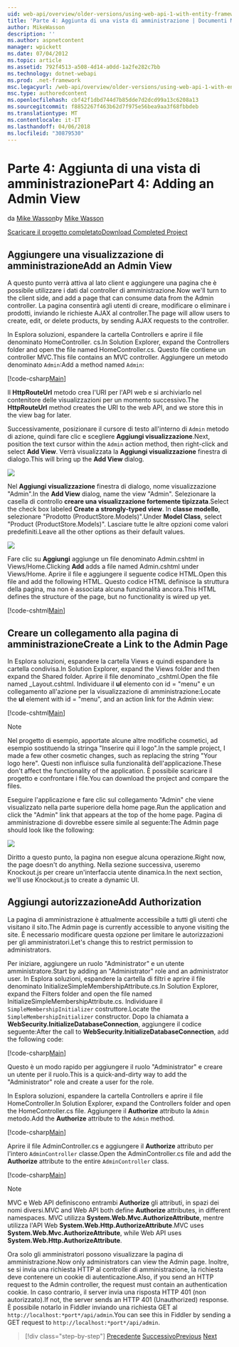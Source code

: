 ```yaml
---
uid: web-api/overview/older-versions/using-web-api-1-with-entity-framework-5/using-web-api-with-entity-framework-part-4
title: 'Parte 4: Aggiunta di una vista di amministrazione | Documenti Microsoft'
author: MikeWasson
description: ''
ms.author: aspnetcontent
manager: wpickett
ms.date: 07/04/2012
ms.topic: article
ms.assetid: 792f4513-a508-4d14-a0dd-1a2fe282c7bb
ms.technology: dotnet-webapi
ms.prod: .net-framework
msc.legacyurl: /web-api/overview/older-versions/using-web-api-1-with-entity-framework-5/using-web-api-with-entity-framework-part-4
msc.type: authoredcontent
ms.openlocfilehash: cbf42f1dbd744d7b85dde7d2dcd99a13c6208a13
ms.sourcegitcommit: f8852267f463b62d7f975e56bea9aa3f68fbbdeb
ms.translationtype: MT
ms.contentlocale: it-IT
ms.lasthandoff: 04/06/2018
ms.locfileid: "30879530"
---
```

<a name="part-4-adding-an-admin-view"></a><span data-ttu-id="6e95c-102">Parte 4: Aggiunta di una vista di amministrazione</span><span class="sxs-lookup"><span data-stu-id="6e95c-102">Part 4: Adding an Admin View</span></span>
====================
<span data-ttu-id="6e95c-103">da [Mike Wasson](https://github.com/MikeWasson)</span><span class="sxs-lookup"><span data-stu-id="6e95c-103">by [Mike Wasson](https://github.com/MikeWasson)</span></span>

[<span data-ttu-id="6e95c-104">Scaricare il progetto completato</span><span class="sxs-lookup"><span data-stu-id="6e95c-104">Download Completed Project</span></span>](http://code.msdn.microsoft.com/ASP-NET-Web-API-with-afa30545)

## <a name="add-an-admin-view"></a><span data-ttu-id="6e95c-105">Aggiungere una visualizzazione di amministrazione</span><span class="sxs-lookup"><span data-stu-id="6e95c-105">Add an Admin View</span></span>

<span data-ttu-id="6e95c-106">A questo punto verrà attiva al lato client e aggiungere una pagina che è possibile utilizzare i dati dal controller di amministrazione.</span><span class="sxs-lookup"><span data-stu-id="6e95c-106">Now we'll turn to the client side, and add a page that can consume data from the Admin controller.</span></span> <span data-ttu-id="6e95c-107">La pagina consentirà agli utenti di creare, modificare o eliminare i prodotti, inviando le richieste AJAX al controller.</span><span class="sxs-lookup"><span data-stu-id="6e95c-107">The page will allow users to create, edit, or delete products, by sending AJAX requests to the controller.</span></span>

<span data-ttu-id="6e95c-108">In Esplora soluzioni, espandere la cartella Controllers e aprire il file denominato HomeController. cs.</span><span class="sxs-lookup"><span data-stu-id="6e95c-108">In Solution Explorer, expand the Controllers folder and open the file named HomeController.cs.</span></span> <span data-ttu-id="6e95c-109">Questo file contiene un controller MVC.</span><span class="sxs-lookup"><span data-stu-id="6e95c-109">This file contains an MVC controller.</span></span> <span data-ttu-id="6e95c-110">Aggiungere un metodo denominato `Admin`:</span><span class="sxs-lookup"><span data-stu-id="6e95c-110">Add a method named `Admin`:</span></span>

[!code-csharp[Main](using-web-api-with-entity-framework-part-4/samples/sample1.cs)]

<span data-ttu-id="6e95c-111">Il **HttpRouteUrl** metodo crea l'URI per l'API web e si archiviarlo nel contenitore delle visualizzazioni per un momento successivo.</span><span class="sxs-lookup"><span data-stu-id="6e95c-111">The **HttpRouteUrl** method creates the URI to the web API, and we store this in the view bag for later.</span></span>

<span data-ttu-id="6e95c-112">Successivamente, posizionare il cursore di testo all'interno di `Admin` metodo di azione, quindi fare clic e scegliere **Aggiungi visualizzazione**.</span><span class="sxs-lookup"><span data-stu-id="6e95c-112">Next, position the text cursor within the `Admin` action method, then right-click and select **Add View**.</span></span> <span data-ttu-id="6e95c-113">Verrà visualizzata la **Aggiungi visualizzazione** finestra di dialogo.</span><span class="sxs-lookup"><span data-stu-id="6e95c-113">This will bring up the **Add View** dialog.</span></span>

![](using-web-api-with-entity-framework-part-4/_static/image1.png)

<span data-ttu-id="6e95c-114">Nel **Aggiungi visualizzazione** finestra di dialogo, nome visualizzazione "Admin".</span><span class="sxs-lookup"><span data-stu-id="6e95c-114">In the **Add View** dialog, name the view "Admin".</span></span> <span data-ttu-id="6e95c-115">Selezionare la casella di controllo **creare una visualizzazione fortemente tipizzata**.</span><span class="sxs-lookup"><span data-stu-id="6e95c-115">Select the check box labeled **Create a strongly-typed view**.</span></span> <span data-ttu-id="6e95c-116">In **classe modello**, selezionare "Prodotto (ProductStore.Models)".</span><span class="sxs-lookup"><span data-stu-id="6e95c-116">Under **Model Class**, select "Product (ProductStore.Models)".</span></span> <span data-ttu-id="6e95c-117">Lasciare tutte le altre opzioni come valori predefiniti.</span><span class="sxs-lookup"><span data-stu-id="6e95c-117">Leave all the other options as their default values.</span></span>

![](using-web-api-with-entity-framework-part-4/_static/image2.png)

<span data-ttu-id="6e95c-118">Fare clic su **Aggiungi** aggiunge un file denominato Admin.cshtml in Views/Home.</span><span class="sxs-lookup"><span data-stu-id="6e95c-118">Clicking **Add** adds a file named Admin.cshtml under Views/Home.</span></span> <span data-ttu-id="6e95c-119">Aprire il file e aggiungere il seguente codice HTML.</span><span class="sxs-lookup"><span data-stu-id="6e95c-119">Open this file and add the following HTML.</span></span> <span data-ttu-id="6e95c-120">Questo codice HTML definisce la struttura della pagina, ma non è associata alcuna funzionalità ancora.</span><span class="sxs-lookup"><span data-stu-id="6e95c-120">This HTML defines the structure of the page, but no functionality is wired up yet.</span></span>

[!code-cshtml[Main](using-web-api-with-entity-framework-part-4/samples/sample2.cshtml)]

## <a name="create-a-link-to-the-admin-page"></a><span data-ttu-id="6e95c-121">Creare un collegamento alla pagina di amministrazione</span><span class="sxs-lookup"><span data-stu-id="6e95c-121">Create a Link to the Admin Page</span></span>

<span data-ttu-id="6e95c-122">In Esplora soluzioni, espandere la cartella Views e quindi espandere la cartella condivisa.</span><span class="sxs-lookup"><span data-stu-id="6e95c-122">In Solution Explorer, expand the Views folder and then expand the Shared folder.</span></span> <span data-ttu-id="6e95c-123">Aprire il file denominato \_cshtml.</span><span class="sxs-lookup"><span data-stu-id="6e95c-123">Open the file named \_Layout.cshtml.</span></span> <span data-ttu-id="6e95c-124">Individuare il **ul** elemento con id = "menu" e un collegamento all'azione per la visualizzazione di amministrazione:</span><span class="sxs-lookup"><span data-stu-id="6e95c-124">Locate the **ul** element with id = "menu", and an action link for the Admin view:</span></span>

[!code-cshtml[Main](using-web-api-with-entity-framework-part-4/samples/sample3.cshtml)]

> [!NOTE]
> <span data-ttu-id="6e95c-125">Nel progetto di esempio, apportate alcune altre modifiche cosmetici, ad esempio sostituendo la stringa "Inserire qui il logo".</span><span class="sxs-lookup"><span data-stu-id="6e95c-125">In the sample project, I made a few other cosmetic changes, such as replacing the string "Your logo here".</span></span> <span data-ttu-id="6e95c-126">Questi non influisce sulla funzionalità dell'applicazione.</span><span class="sxs-lookup"><span data-stu-id="6e95c-126">These don't affect the functionality of the application.</span></span> <span data-ttu-id="6e95c-127">È possibile scaricare il progetto e confrontare i file.</span><span class="sxs-lookup"><span data-stu-id="6e95c-127">You can download the project and compare the files.</span></span>


<span data-ttu-id="6e95c-128">Eseguire l'applicazione e fare clic sul collegamento "Admin" che viene visualizzato nella parte superiore della home page.</span><span class="sxs-lookup"><span data-stu-id="6e95c-128">Run the application and click the "Admin" link that appears at the top of the home page.</span></span> <span data-ttu-id="6e95c-129">Pagina di amministrazione di dovrebbe essere simile al seguente:</span><span class="sxs-lookup"><span data-stu-id="6e95c-129">The Admin page should look like the following:</span></span>

![](using-web-api-with-entity-framework-part-4/_static/image3.png)

<span data-ttu-id="6e95c-130">Diritto a questo punto, la pagina non esegue alcuna operazione.</span><span class="sxs-lookup"><span data-stu-id="6e95c-130">Right now, the page doesn't do anything.</span></span> <span data-ttu-id="6e95c-131">Nella sezione successiva, useremo Knockout.js per creare un'interfaccia utente dinamica.</span><span class="sxs-lookup"><span data-stu-id="6e95c-131">In the next section, we'll use Knockout.js to create a dynamic UI.</span></span>

## <a name="add-authorization"></a><span data-ttu-id="6e95c-132">Aggiungi autorizzazione</span><span class="sxs-lookup"><span data-stu-id="6e95c-132">Add Authorization</span></span>

<span data-ttu-id="6e95c-133">La pagina di amministrazione è attualmente accessibile a tutti gli utenti che visitano il sito.</span><span class="sxs-lookup"><span data-stu-id="6e95c-133">The Admin page is currently accessible to anyone visiting the site.</span></span> <span data-ttu-id="6e95c-134">È necessario modificare questa opzione per limitare le autorizzazioni per gli amministratori.</span><span class="sxs-lookup"><span data-stu-id="6e95c-134">Let's change this to restrict permission to administrators.</span></span>

<span data-ttu-id="6e95c-135">Per iniziare, aggiungere un ruolo "Administrator" e un utente amministratore.</span><span class="sxs-lookup"><span data-stu-id="6e95c-135">Start by adding an "Administrator" role and an administrator user.</span></span> <span data-ttu-id="6e95c-136">In Esplora soluzioni, espandere la cartella di filtri e aprire il file denominato InitializeSimpleMembershipAttribute.cs.</span><span class="sxs-lookup"><span data-stu-id="6e95c-136">In Solution Explorer, expand the Filters folder and open the file named InitializeSimpleMembershipAttribute.cs.</span></span> <span data-ttu-id="6e95c-137">Individuare il `SimpleMembershipInitializer` costruttore.</span><span class="sxs-lookup"><span data-stu-id="6e95c-137">Locate the `SimpleMembershipInitializer` constructor.</span></span> <span data-ttu-id="6e95c-138">Dopo la chiamata a **WebSecurity.InitializeDatabaseConnection**, aggiungere il codice seguente:</span><span class="sxs-lookup"><span data-stu-id="6e95c-138">After the call to **WebSecurity.InitializeDatabaseConnection**, add the following code:</span></span>

[!code-csharp[Main](using-web-api-with-entity-framework-part-4/samples/sample4.cs)]

<span data-ttu-id="6e95c-139">Questo è un modo rapido per aggiungere il ruolo "Administrator" e creare un utente per il ruolo.</span><span class="sxs-lookup"><span data-stu-id="6e95c-139">This is a quick-and-dirty way to add the "Administrator" role and create a user for the role.</span></span>

<span data-ttu-id="6e95c-140">In Esplora soluzioni, espandere la cartella Controllers e aprire il file HomeController.</span><span class="sxs-lookup"><span data-stu-id="6e95c-140">In Solution Explorer, expand the Controllers folder and open the HomeController.cs file.</span></span> <span data-ttu-id="6e95c-141">Aggiungere il **Authorize** attributo la `Admin` metodo.</span><span class="sxs-lookup"><span data-stu-id="6e95c-141">Add the **Authorize** attribute to the `Admin` method.</span></span>

[!code-csharp[Main](using-web-api-with-entity-framework-part-4/samples/sample5.cs)]

<span data-ttu-id="6e95c-142">Aprire il file AdminController.cs e aggiungere il **Authorize** attributo per l'intero `AdminController` classe.</span><span class="sxs-lookup"><span data-stu-id="6e95c-142">Open the AdminController.cs file and add the **Authorize** attribute to the entire `AdminController` class.</span></span>

[!code-csharp[Main](using-web-api-with-entity-framework-part-4/samples/sample6.cs)]

> [!NOTE]
> <span data-ttu-id="6e95c-143">MVC e Web API definiscono entrambi **Authorize** gli attributi, in spazi dei nomi diversi.</span><span class="sxs-lookup"><span data-stu-id="6e95c-143">MVC and Web API both define **Authorize** attributes, in different namespaces.</span></span> <span data-ttu-id="6e95c-144">MVC utilizza **System.Web.Mvc.AuthorizeAttribute**, mentre utilizza l'API Web **System.Web.Http.AuthorizeAttribute**.</span><span class="sxs-lookup"><span data-stu-id="6e95c-144">MVC uses **System.Web.Mvc.AuthorizeAttribute**, while Web API uses **System.Web.Http.AuthorizeAttribute**.</span></span>


<span data-ttu-id="6e95c-145">Ora solo gli amministratori possono visualizzare la pagina di amministrazione.</span><span class="sxs-lookup"><span data-stu-id="6e95c-145">Now only administrators can view the Admin page.</span></span> <span data-ttu-id="6e95c-146">Inoltre, se si invia una richiesta HTTP al controller di amministrazione, la richiesta deve contenere un cookie di autenticazione.</span><span class="sxs-lookup"><span data-stu-id="6e95c-146">Also, if you send an HTTP request to the Admin controller, the request must contain an authentication cookie.</span></span> <span data-ttu-id="6e95c-147">In caso contrario, il server invia una risposta HTTP 401 (non autorizzato).</span><span class="sxs-lookup"><span data-stu-id="6e95c-147">If not, the server sends an HTTP 401 (Unauthorized) response.</span></span> <span data-ttu-id="6e95c-148">È possibile notarlo in Fiddler inviando una richiesta GET al `http://localhost:*port*/api/admin`.</span><span class="sxs-lookup"><span data-stu-id="6e95c-148">You can see this in Fiddler by sending a GET request to `http://localhost:*port*/api/admin`.</span></span>

> [!div class="step-by-step"]
> <span data-ttu-id="6e95c-149">[Precedente](using-web-api-with-entity-framework-part-3.md)
> [Successivo](using-web-api-with-entity-framework-part-5.md)</span><span class="sxs-lookup"><span data-stu-id="6e95c-149">[Previous](using-web-api-with-entity-framework-part-3.md)
[Next](using-web-api-with-entity-framework-part-5.md)</span></span>
